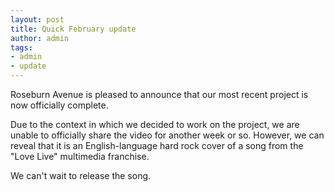 ```yaml
---
layout: post
title: Quick February update
author: admin
tags:
- admin
- update
---
```


Roseburn Avenue is pleased to announce that our most recent project is now officially complete.

Due to the context in which we decided to work on the project, we are unable to officially share the video for another week or so. However, we can reveal that it is an English-language hard rock cover of a song from the "Love Live" multimedia franchise.

We can't wait to release the song.
